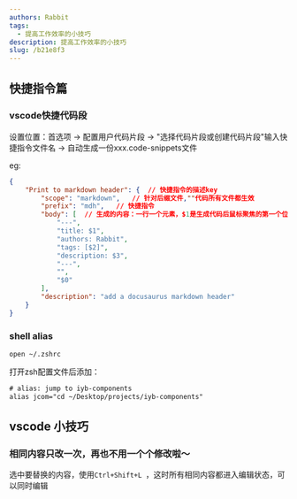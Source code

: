 ```yaml
---
authors: Rabbit
tags: 
  - 提高工作效率的小技巧
description: 提高工作效率的小技巧
slug: /b21e8f3
---
```


## 快捷指令篇

### vscode快捷代码段

设置位置：首选项 -> 配置用户代码片段 -> "选择代码片段或创建代码片段"输入快捷指令文件名 -> 自动生成一份xxx.code-snippets文件

eg:

```json
{
	"Print to markdown header": {  // 快捷指令的描述key
		"scope": "markdown",   // 针对后缀文件,""代码所有文件都生效
		"prefix": "mdh",   // 快捷指令
		"body": [  // 生成的内容：一行一个元素，$1是生成代码后鼠标聚焦的第一个位置，$2、$3以此类推，$0是最后一个位置；空白行直接使用""
			"---",
			"title: $1",
			"authors: Rabbit",
			"tags: [$2]",
			"description: $3",
			"---",
			"",
			"$0"
		],
		"description": "add a docusaurus markdown header"
	}
}
```




### shell alias

```she
open ~/.zshrc
```

打开zsh配置文件后添加：

```tex
# alias: jump to iyb-components
alias jcom="cd ~/Desktop/projects/iyb-components" 
```

 

## vscode 小技巧

### 相同内容只改一次，再也不用一个个修改啦～

选中要替换的内容，使用`Ctrl+Shift+L `，这时所有相同内容都进入编辑状态，可以同时编辑
